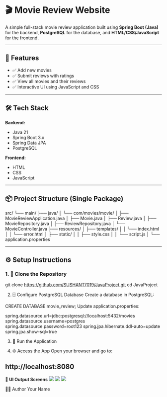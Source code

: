 # 🎬 Movie Review Website

A simple full-stack movie review application built using **Spring Boot (Java)** for the backend, **PostgreSQL** for the database, and **HTML/CSS/JavaScript** for the frontend.

------------------------------------------------------------------------------------------------------------------------------------------------------------------------------
## 🚀 Features

- ✅ Add new movies  
- ✅ Submit reviews with ratings  
- ✅ View all movies and their reviews  
- ✅ Interactive UI using JavaScript and CSS  

-----------------------------------------------------------------------------------------------------------------------------------------------------------------------------
## 🛠️ Tech Stack

**Backend:**  
- Java 21  
- Spring Boot 3.x  
- Spring Data JPA  
- PostgreSQL  

**Frontend:**  
- HTML
- CSS
- JavaScript  

-----------------------------------------------------------------------------------------------------------------------------------------------------------------------------

## 📦 Project Structure (Single Package)

src/
└── main/
├── java/
│ └── com/movies/movie/
│ ├── MovieReviewApplication.java
│ ├── Movie.java
│ ├── Review.java
│ ├── MovieRepository.java
│ ├── ReviewRepository.java
│ └── MovieController.java
├── resources/
│ ├── templates/
│ │ └── index.html
│ │ └── error.html
│ ├── static/
│ │ ├── style.css
│ │ └── script.js
│ └── application.properties


------------------------------------------------------------------------------------------------------------------------------------------------------------------------------
## ⚙️ Setup Instructions

### 1. 🧬 Clone the Repository


git clone https://github.com/SUSHANT7019/JavaProject.git
cd JavaProject


2. 🗄️ Configure PostgreSQL Database
Create a database in PostgreSQL:

CREATE DATABASE movie_review;
Update application.properties:

spring.datasource.url=jdbc:postgresql://localhost:5432/movies
spring.datasource.username=postgres
spring.datasource.password=root123
spring.jpa.hibernate.ddl-auto=update
spring.jpa.show-sql=true

3. 🚀 Run the Application

4. 🌐 Access the App
Open your browser and go to:

http://localhost:8080
-----------------------------------------------------------------------------------------------------------------------------------------------------------------------------

**📸 UI Output Screens**
<img src="#">
<img src="#">
<img src="#">

🧑‍💻 Author
Your Name

